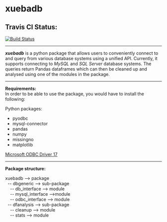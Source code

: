 # xuebadb

## Travis CI Status:

[![Build Status](https://travis-ci.org/vaghulb1992/data533_lab4_vaghul_jiachen.svg?branch=master)](https://travis-ci.org/vaghulb1992/data533_lab4_vaghul_jiachen)  

---

***xuebadb*** is a python package that allows users to conveniently connect to and query from various database systems using a unified API. Currently, it supports connecting to *MySQL* and *SQL Server* database systems. The queries return Pandas dataframes which can then be cleaned up and analysed using one of the modules in the package.

---

**Requirements:**  
In order to be able to use the package, you would have to install the following:

Python packages:
* pyodbc
* mysql-connector
* pandas
* numpy
* missingno
* matplotlib

[ Microsoft ODBC Driver 17 ](https://docs.microsoft.com/en-us/sql/connect/python/python-driver-for-sql-server?view=sql-server-2017)

---

**Package structure:**

xuebadb --> package  
&nbsp;&nbsp;-- dbgeneric --> sub-package  
&nbsp;&nbsp;&nbsp;&nbsp;-- db_interface --> module   
&nbsp;&nbsp;&nbsp;&nbsp;-- mysql_interface -->module  
&nbsp;&nbsp;&nbsp;&nbsp;-- odbc_interface --> module  
&nbsp;&nbsp;-- dfanalysis --> sub-package  
&nbsp;&nbsp;&nbsp;&nbsp;-- cleanup --> module  
&nbsp;&nbsp;&nbsp;&nbsp;-- stats --> module  
